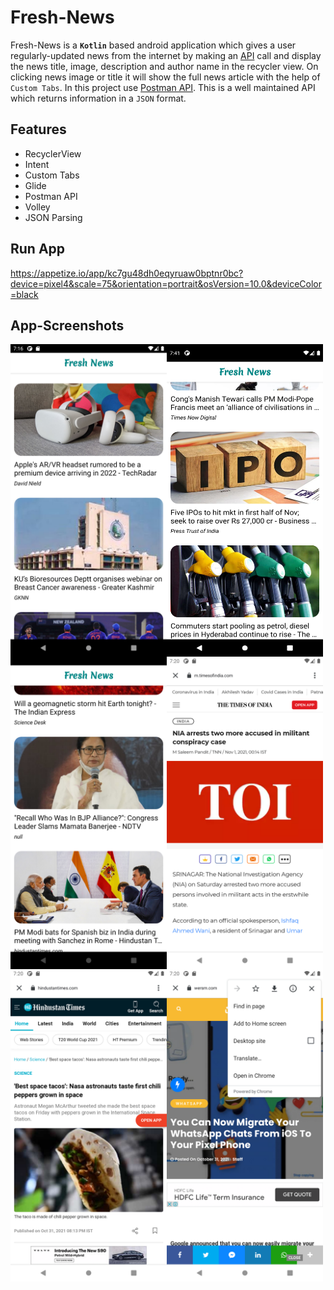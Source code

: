 # Fresh-News
Fresh-News is a **`Kotlin`** based android application which gives a user regularly-updated news from the internet by making an [API](https://en.wikipedia.org/wiki/API/ "LCO") call and display the news title, image, description and author name in the recycler view. On clicking news image or title it will show the full news article with the help of `Custom Tabs`. In this project use [Postman API](https://documenter.getpostman.com/view/3479169/Szf7zncp/ "LCO"). This is a well maintained API which returns information in a `JSON` format.

## Features

* RecyclerView
* Intent
* Custom Tabs
* Glide
* Postman API
* Volley
* JSON Parsing

## Run App

https://appetize.io/app/kc7gu48dh0eqyruaw0bptnr0bc?device=pixel4&scale=75&orientation=portrait&osVersion=10.0&deviceColor=black


## App-Screenshots

<a href="">
<img src="https://github.com/akayush1108/Fresh-News/blob/master/Screenshots/Screenshot_1.png"
align="left"
height="500"
width="250">
<img src="https://github.com/akayush1108/Fresh-News/blob/master/Screenshots/Screenshot_2.png"
align="left"
height="500"
width="250">
<img src="https://github.com/akayush1108/Fresh-News/blob/master/Screenshots/Screenshot_3.png"
align="left"
height="500"
width="250">
<img src="https://github.com/akayush1108/Fresh-News/blob/master/Screenshots/Screenshot_4.png"
align="left"
height="500"
width="250">
<img src="https://github.com/akayush1108/Fresh-News/blob/master/Screenshots/Screenshot_5.png"
align="left"
height="500"
width="250">
<img src="https://github.com/akayush1108/Fresh-News/blob/master/Screenshots/Screenshot_6.png"
align="left"
height="500"
width="250">
</a>
